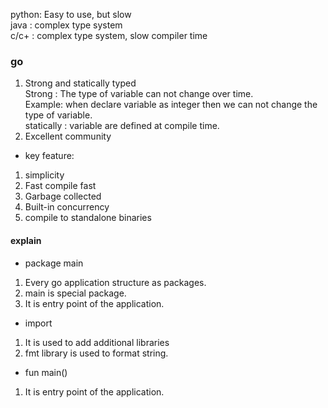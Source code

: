 python: Easy to use, but slow  
java : complex type system   
c/c+ :  complex type system, slow compiler time   
###  go  
1. Strong and statically typed  
   Strong : The type of variable can not change over time.   
   Example: when declare variable as integer then we can not change the type of variable.    
   statically : variable are defined at compile time.   
2. Excellent  community   
* key feature:   
1. simplicity   
2. Fast compile fast   
3. Garbage collected  
4. Built-in concurrency  
5. compile to standalone binaries    

#### explain  
* package main   
1. Every go application structure as packages.  
2. main is special package.  
3. It is entry point of the application.    

* import   
1. It is used to add additional libraries   
2. fmt library is used to format string.    

* fun main()   
1. It is entry point of the application.     
